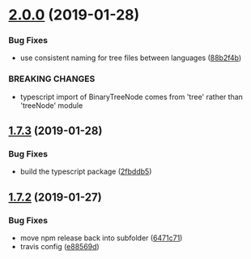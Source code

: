 # [2.0.0](https://github.com/justindujardin/mathtastic/compare/v1.7.3...v2.0.0) (2019-01-28)


### Bug Fixes

* use consistent naming for tree files between languages ([88b2f4b](https://github.com/justindujardin/mathtastic/commit/88b2f4b))


### BREAKING CHANGES

* typescript import of BinaryTreeNode comes from 'tree' rather than 'treeNode' module

## [1.7.3](https://github.com/justindujardin/mathtastic/compare/v1.7.2...v1.7.3) (2019-01-28)


### Bug Fixes

* build the typescript package ([2fbddb5](https://github.com/justindujardin/mathtastic/commit/2fbddb5))

## [1.7.2](https://github.com/justindujardin/mathtastic/compare/v1.7.1...v1.7.2) (2019-01-27)


### Bug Fixes

* move npm release back into subfolder ([6471c71](https://github.com/justindujardin/mathtastic/commit/6471c71))
* travis config ([e88569d](https://github.com/justindujardin/mathtastic/commit/e88569d))
